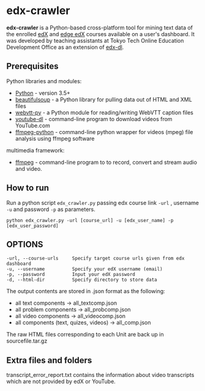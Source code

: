 # edx-crawler

**edx-crawler** is a Python-based cross-platform tool for mining text data of the enrolled [edX](www.edx.org) and [edge edX](www.edge.edx.org) courses available on a user's dashboard. It was developed by teaching assistants at Tokyo Tech Online Education Development Office as an extension of [edx-dl](https://github.com/coursera-dl/edx-dl).

## Prerequisites
Python libraries and modules:

* [Python](https://www.python.org/downloads/) - version 3.5+
* [beautifulsoup](https://www.crummy.com/software/BeautifulSoup/bs4/doc/#installing-beautiful-soup) - a Python library for pulling data out of HTML and XML files
* [webvtt-py](https://pypi.python.org/pypi/webvtt-py) -  a Python module for reading/writing WebVTT caption files
* [youtube-dl](https://github.com/rg3/youtube-dl) - command-line program to download videos from YouTube.com
* [ffmpeg-python](https://github.com/kkroening/ffmpeg-python) - command-line python wrapper for videos (mpeg) file analysis using ffmpeg software

multimedia framework:
* [ffmpeg](https://ffmpeg.org/) - command-line program to to record, convert and stream audio and video. 


## How to run

Run a python script `edx_crawler.py` passing edx course link `-url` , username `-u` and password `-p` as parameters.

	python edx_crawler.py -url [course_url] -u [edx_user_name] -p [edx_user_password]

## OPTIONS

	-url, --course-urls		Specify target course urls given from edx dashboard
	-u, --username			Specify your edX username (email)
	-p, --password			Input your edX password
	-d, --html-dir			Specify directory to store data
	

The output contents are stored in .json format as the following:

* all text components -> all_textcomp.json
* all problem components -> all_probcomp.json
* all video components -> all_videocomp.json
* all components (text, quizes, videos) -> all_comp.json

The raw HTML files corresponding to each Unit are back up in sourcefile.tar.gz   


## Extra files and folders

transcript_error_report.txt contains the information about video transcripts which are not provided by edX or YouTube.
